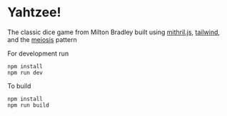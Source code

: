 # Yahtzee!

The classic dice game from Milton Bradley built using [mithril.js](https://mithril.js.org/), [tailwind](https://tailwindcss.com/), and the [meiosis](http://meiosis.js.org/) pattern

For development run
```shell
npm install
npm run dev
```

To build
```shell
npm install
npm run build
```
